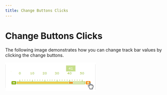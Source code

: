 ```yaml
---
title: Change Buttons Clicks
---
```

# Change Buttons Clicks
The following image demonstrates how you can change track bar values by clicking the change buttons.

![ASPxTrackBar_Change_Buttons_Clicks](../../../images/Img16531.gif)